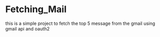# Fetching_Mail
this is a simple project to fetch the top 5 message from the gmail using gmail api and oauth2
